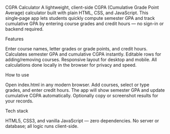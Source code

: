 CGPA Calculator
A lightweight, client-side CGPA (Cumulative Grade Point Average) calculator built with plain HTML, CSS, and JavaScript. This single‑page app lets students quickly compute semester GPA and track cumulative GPA by entering course grades and credit hours — no sign-in or backend required.

Features

Enter course names, letter grades or grade points, and credit hours.
Calculates semester GPA and cumulative CGPA instantly.
Editable rows for adding/removing courses.
Responsive layout for desktop and mobile.
All calculations done locally in the browser for privacy and speed.

How to use

Open index.html in any modern browser.
Add courses, select or type grades, and enter credit hours.
The app will show semester GPA and update cumulative CGPA automatically.
Optionally copy or screenshot results for your records.

Tech stack

HTML5, CSS3, and vanilla JavaScript — zero dependencies.
No server or database; all logic runs client-side.
